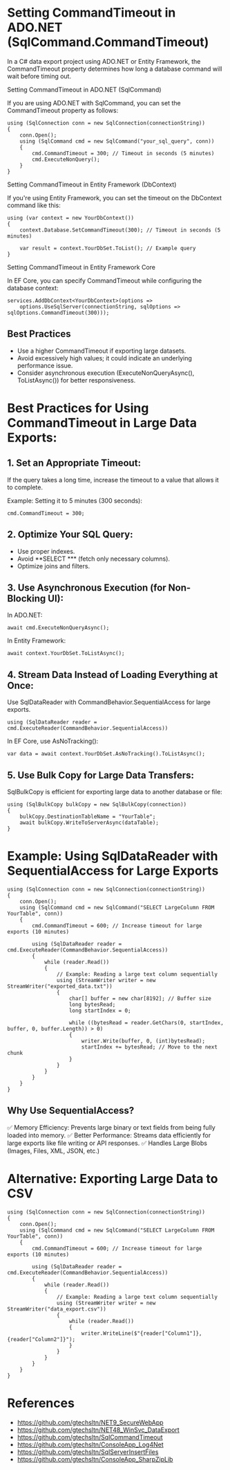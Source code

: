 # Setting CommandTimeout in ADO.NET (SqlCommand.CommandTimeout)

In a C# data export project using ADO.NET or Entity Framework, the CommandTimeout property determines how long a database command will wait before timing out.

Setting CommandTimeout in ADO.NET (SqlCommand)

If you are using ADO.NET with SqlCommand, you can set the CommandTimeout property as follows:

```
using (SqlConnection conn = new SqlConnection(connectionString))
{
    conn.Open();
    using (SqlCommand cmd = new SqlCommand("your_sql_query", conn))
    {
        cmd.CommandTimeout = 300; // Timeout in seconds (5 minutes)
        cmd.ExecuteNonQuery();
    }
}
```

Setting CommandTimeout in Entity Framework (DbContext)

If you're using Entity Framework, you can set the timeout on the DbContext command like this:

```
using (var context = new YourDbContext())
{
    context.Database.SetCommandTimeout(300); // Timeout in seconds (5 minutes)
    
    var result = context.YourDbSet.ToList(); // Example query
}
```

Setting CommandTimeout in Entity Framework Core

In EF Core, you can specify CommandTimeout while configuring the database context:

```
services.AddDbContext<YourDbContext>(options =>
    options.UseSqlServer(connectionString, sqlOptions => sqlOptions.CommandTimeout(300)));
```

## Best Practices
+ Use a higher CommandTimeout if exporting large datasets.
+ Avoid excessively high values; it could indicate an underlying performance issue.
+ Consider asynchronous execution (ExecuteNonQueryAsync(), ToListAsync()) for better responsiveness.


# Best Practices for Using CommandTimeout in Large Data Exports:

## 1. Set an Appropriate Timeout:

If the query takes a long time, increase the timeout to a value that allows it to complete.

Example: Setting it to 5 minutes (300 seconds):
```
cmd.CommandTimeout = 300;
```

## 2. Optimize Your SQL Query:

+ Use proper indexes.
+ Avoid **SELECT *** (fetch only necessary columns).
+ Optimize joins and filters.

## 3. Use Asynchronous Execution (for Non-Blocking UI):

In ADO.NET:
```
await cmd.ExecuteNonQueryAsync();
```

In Entity Framework:
```
await context.YourDbSet.ToListAsync();
```

## 4. Stream Data Instead of Loading Everything at Once:

Use SqlDataReader with CommandBehavior.SequentialAccess for large exports.
```
using (SqlDataReader reader = cmd.ExecuteReader(CommandBehavior.SequentialAccess))
```

In EF Core, use AsNoTracking():
```
var data = await context.YourDbSet.AsNoTracking().ToListAsync();
```

## 5. Use Bulk Copy for Large Data Transfers:

SqlBulkCopy is efficient for exporting large data to another database or file:

```
using (SqlBulkCopy bulkCopy = new SqlBulkCopy(connection))
{
    bulkCopy.DestinationTableName = "YourTable";
    await bulkCopy.WriteToServerAsync(dataTable);
}
```

# Example: Using SqlDataReader with SequentialAccess for Large Exports
```
using (SqlConnection conn = new SqlConnection(connectionString))
{
    conn.Open();
    using (SqlCommand cmd = new SqlCommand("SELECT LargeColumn FROM YourTable", conn))
    {
        cmd.CommandTimeout = 600; // Increase timeout for large exports (10 minutes)
        
        using (SqlDataReader reader = cmd.ExecuteReader(CommandBehavior.SequentialAccess))
        {
            while (reader.Read())
            {
                // Example: Reading a large text column sequentially
                using (StreamWriter writer = new StreamWriter("exported_data.txt"))
                {
                    char[] buffer = new char[8192]; // Buffer size
                    long bytesRead;
                    long startIndex = 0;
                    
                    while ((bytesRead = reader.GetChars(0, startIndex, buffer, 0, buffer.Length)) > 0)
                    {
                        writer.Write(buffer, 0, (int)bytesRead);
                        startIndex += bytesRead; // Move to the next chunk
                    }
                }
            }
        }
    }
}
```

## Why Use SequentialAccess?
✅ Memory Efficiency: Prevents large binary or text fields from being fully loaded into memory.
✅ Better Performance: Streams data efficiently for large exports like file writing or API responses.
✅ Handles Large Blobs (Images, Files, XML, JSON, etc.)

# Alternative: Exporting Large Data to CSV
```
using (SqlConnection conn = new SqlConnection(connectionString))
{
    conn.Open();
    using (SqlCommand cmd = new SqlCommand("SELECT LargeColumn FROM YourTable", conn))
    {
        cmd.CommandTimeout = 600; // Increase timeout for large exports (10 minutes)
        
        using (SqlDataReader reader = cmd.ExecuteReader(CommandBehavior.SequentialAccess))
        {
            while (reader.Read())
            {
                // Example: Reading a large text column sequentially
                using (StreamWriter writer = new StreamWriter("data_export.csv"))
                {
                    while (reader.Read())
                    {
                        writer.WriteLine($"{reader["Column1"]},{reader["Column2"]}");
                    }
                }
            }
        }
    }
}
```

# References
* https://github.com/gtechsltn/NET9_SecureWebApp
* https://github.com/gtechsltn/NET48_WinSvc_DataExport
* https://github.com/gtechsltn/SqlCommandTimeout
* https://github.com/gtechsltn/ConsoleApp_Log4Net
* https://github.com/gtechsltn/SqlServerInsertFiles
* https://github.com/gtechsltn/ConsoleApp_SharpZipLib
